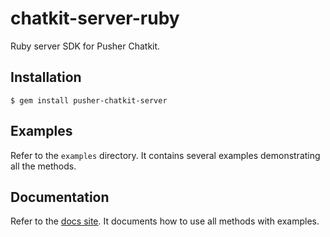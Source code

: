 # chatkit-server-ruby

Ruby server SDK for Pusher Chatkit.

## Installation

```
$ gem install pusher-chatkit-server
```

## Examples

Refer to the `examples` directory. It contains several examples demonstrating all the methods.

## Documentation

Refer to the [docs site](https://docs.pusher.com/chatkit/reference/server-ruby). It documents how to use all methods with examples.
